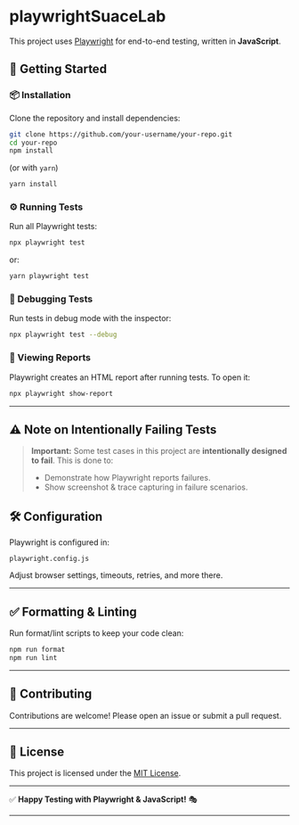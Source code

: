 # playwrightSuaceLab

This project uses [Playwright](https://playwright.dev/) for end-to-end testing, written in **JavaScript**.

## 🚀 Getting Started

### 📦 Installation

Clone the repository and install dependencies:

```bash
git clone https://github.com/your-username/your-repo.git
cd your-repo
npm install
```

(or with `yarn`)

```bash
yarn install
```

### ⚙️ Running Tests

Run all Playwright tests:

```bash
npx playwright test
```

or:

```bash
yarn playwright test
```

### 🐞 Debugging Tests

Run tests in debug mode with the inspector:

```bash
npx playwright test --debug
```

### 📸 Viewing Reports

Playwright creates an HTML report after running tests. To open it:

```bash
npx playwright show-report
```

---

## ⚠️ Note on Intentionally Failing Tests

> **Important:**
> Some test cases in this project are **intentionally designed to fail**.
> This is done to:
>
> * Demonstrate how Playwright reports failures.
> * Show screenshot & trace capturing in failure scenarios.
>


## 🛠 Configuration

Playwright is configured in:

```
playwright.config.js
```

Adjust browser settings, timeouts, retries, and more there.

---

## ✅ Formatting & Linting

Run format/lint scripts to keep your code clean:

```bash
npm run format
npm run lint
```

---

## 🤝 Contributing

Contributions are welcome! Please open an issue or submit a pull request.

---

## 📄 License

This project is licensed under the [MIT License](LICENSE).

---

✅ **Happy Testing with Playwright & JavaScript!** 🎭

---
